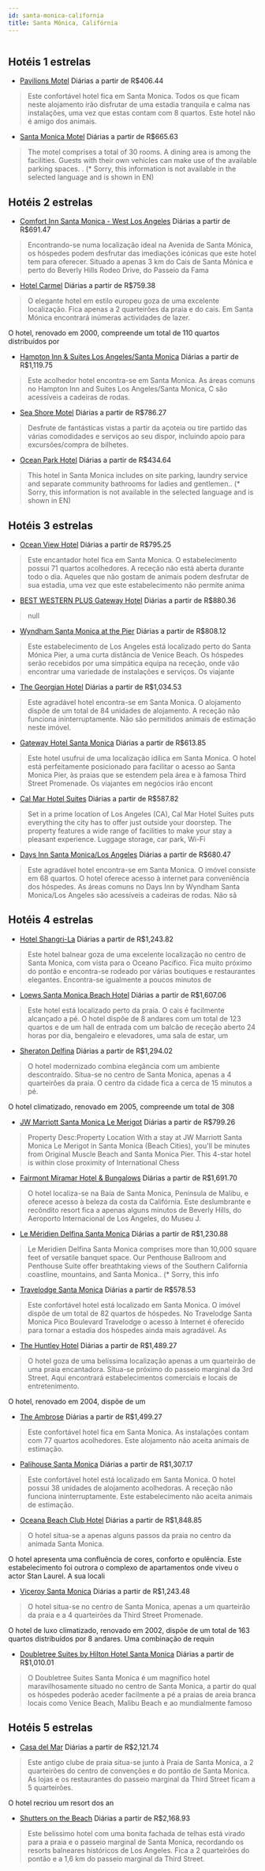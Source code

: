 ```yaml
---
id: santa-monica-california
title: Santa Mônica, Califórnia
---
```


<center><img src="http://photos.hotelbeds.com/giata/12/124904/124904a_hb_a_001.jpg" alt="" /></center>


## Hotéis 1 estrelas

-    [Pavilions Motel](https://www.hurb.com/hoteis/santa-monica/pavilions-motel-JNP-JP190810?cmp=18055) Diárias a partir de R$406.44
   > Este confortável hotel fica em Santa Monica. Todos os que ficam neste alojamento irão disfrutar de uma estadia tranquila e calma nas instalações, uma vez que estas contam com 8 quartos. Este hotel não é amigo dos animais. 
-    [Santa Monica Motel](https://www.hurb.com/hoteis/santa-monica/santa-monica-motel-JNP-JP190244?cmp=18055) Diárias a partir de R$665.63
   > The motel comprises a total of 30 rooms. A dining area is among the facilities. Guests with their own vehicles can make use of the available parking spaces.
. (* Sorry, this information is not available in the selected language and is shown in EN) 

## Hotéis 2 estrelas

-    [Comfort Inn Santa Monica - West Los Angeles](https://www.hurb.com/hoteis/santa-monica/comfort-inn-santa-monica-west-los-angeles-JNP-JP030666?cmp=18055) Diárias a partir de R$691.47
   > Encontrando-se numa localização ideal na Avenida de Santa Mónica, os hóspedes podem desfrutar das imediações icónicas que este hotel tem para oferecer. Situado a apenas 3 km do Cais de Santa Mónica e perto do Beverly Hills Rodeo Drive, do Passeio da Fama 
-    [Hotel Carmel](https://www.hurb.com/hoteis/santa-monica/hotel-carmel-JNP-JP030724?cmp=18055) Diárias a partir de R$759.38
   > O elegante hotel em estilo europeu goza de uma excelente localização. Fica apenas a 2 quarteirões da praia e do cais. Em Santa Mónica encontrará inúmeras actividades de lazer.

O hotel, renovado em 2000, compreende um total de 110 quartos distribuídos por
-    [Hampton Inn & Suites Los Angeles/Santa Monica](https://www.hurb.com/hoteis/santa-monica/hampton-inn-suites-los-angeles-santa-monica-JNP-JP02690Y?cmp=18055) Diárias a partir de R$1,119.75
   > Este acolhedor hotel encontra-se em Santa Monica. As áreas comuns no Hampton Inn and Suites Los Angeles/Santa Monica, C são acessíveis a cadeiras de rodas. 
-    [Sea Shore Motel](https://www.hurb.com/hoteis/santa-monica/sea-shore-motel-JNP-JP00459Y?cmp=18055) Diárias a partir de R$786.27
   > Desfrute de fantásticas vistas a partir da açoteia ou tire partido das várias comodidades e serviços ao seu dispor, incluindo apoio para excursões/compra de bilhetes.
-    [Ocean Park Hotel](https://www.hurb.com/hoteis/santa-monica/ocean-park-hotel-JNP-JP843840?cmp=18055) Diárias a partir de R$434.64
   > This hotel in Santa Monica includes on site parking, laundry service and separate community bathrooms for ladies and gentlemen.. (* Sorry, this information is not available in the selected language and is shown in EN) 

## Hotéis 3 estrelas

-    [Ocean View Hotel](https://www.hurb.com/hoteis/santa-monica/ocean-view-hotel-JNP-JP220127?cmp=18055) Diárias a partir de R$795.25
   > Este encantador hotel fica em Santa Monica. O estabelecimento possui 71 quartos acolhedores. A receção não está aberta durante todo o dia. Aqueles que não gostam de animais podem desfrutar de sua estadia, uma vez que este estabelecimento não permite anima
-    [BEST WESTERN PLUS Gateway Hotel](https://www.hurb.com/hoteis/santa-monica/best-western-plus-gateway-hotel-JNP-JP502063?cmp=18055) Diárias a partir de R$880.36
   > null
-    [Wyndham Santa Monica at the Pier](https://www.hurb.com/hoteis/santa-monica/wyndham-santa-monica-at-the-pier-JNP-JP394867?cmp=18055) Diárias a partir de R$808.12
   > Este estabelecimento de Los Angeles está localizado perto do Santa Mónica Pier, a uma curta distância de Venice Beach. Os hóspedes serão recebidos por uma simpática equipa na receção, onde vão encontrar uma variedade de instalações e serviços. Os viajante
-    [The Georgian Hotel](https://www.hurb.com/hoteis/santa-monica/the-georgian-hotel-JNP-JP147951?cmp=18055) Diárias a partir de R$1,034.53
   > Este agradável hotel encontra-se em Santa Monica. O alojamento dispõe de um total de 84 unidades de alojamento. A receção não funciona ininterruptamente. Não são permitidos animais de estimação neste imóvel. 
-    [Gateway Hotel Santa Monica](https://www.hurb.com/hoteis/santa-monica/gateway-hotel-santa-monica-JNP-JP097272?cmp=18055) Diárias a partir de R$613.85
   > Este hotel usufrui de uma localização idílica em Santa Monica. O hotel está perfeitamente posicionado para facilitar o acesso ao Santa Monica Pier, às praias que se estendem pela área e à famosa Third Street Promenade. Os viajantes em negócios irão encont
-    [Cal Mar Hotel Suites](https://www.hurb.com/hoteis/santa-monica/cal-mar-hotel-suites-JNP-JP927330?cmp=18055) Diárias a partir de R$587.82
   > Set in a prime location of Los Angeles (CA), Cal Mar Hotel Suites puts everything the city has to offer just outside your doorstep. The property features a wide range of facilities to make your stay a pleasant experience. Luggage storage, car park, Wi-Fi 
-    [Days Inn Santa Monica/Los Angeles](https://www.hurb.com/hoteis/santa-monica/days-inn-santa-monica-los-angeles-JNP-JP975988?cmp=18055) Diárias a partir de R$680.47
   > Este agradável hotel encontra-se em Santa Monica. O imóvel consiste em 68 quartos. O hotel oferece acesso à internet para conveniência dos hóspedes. As áreas comuns no Days Inn by Wyndham Santa Monica/Los Angeles são acessíveis a cadeiras de rodas. Não sã

## Hotéis 4 estrelas

-    [Hotel Shangri-La](https://www.hurb.com/hoteis/santa-monica/hotel-shangri-la-JNP-JP857653?cmp=18055) Diárias a partir de R$1,243.82
   > Este hotel balnear goza de uma excelente localização no centro de Santa Monica, com vista para o Oceano Pacífico. Fica muito próximo do pontão e encontra-se rodeado por várias boutiques e restaurantes elegantes. Encontra-se igualmente a poucos minutos de 
-    [Loews Santa Monica Beach Hotel](https://www.hurb.com/hoteis/santa-monica/loews-santa-monica-beach-hotel-JNP-JP798898?cmp=18055) Diárias a partir de R$1,607.06
   > Este hotel está localizado perto da praia. O cais é facilmente alcançado a pé. O hotel dispõe de 8 andares com um total de 123 quartos e de um hall de entrada com um balcão de receção aberto 24 horas por dia, bengaleiro e elevadores, uma sala de estar, um
-    [Sheraton Delfina](https://www.hurb.com/hoteis/santa-monica/sheraton-delfina-JNP-JP795969?cmp=18055) Diárias a partir de R$1,294.02
   > O hotel modernizado combina elegância com um ambiente descontraído. Situa-se no centro de Santa Monica, apenas a 4 quarteirões da praia. O centro da cidade fica a cerca de 15 minutos a pé.

O hotel climatizado, renovado em 2005, compreende um total de 308
-    [JW Marriott Santa Monica Le Merigot](https://www.hurb.com/hoteis/santa-monica/jw-marriott-santa-monica-le-merigot-JNP-JP855552?cmp=18055) Diárias a partir de R$799.26
   > Property Desc:Property Location With a stay at JW Marriott Santa Monica Le Merigot in Santa Monica (Beach Cities), you&apos;ll be minutes from Original Muscle Beach and Santa Monica Pier. This 4-star hotel is within close proximity of International Chess 
-    [Fairmont Miramar Hotel & Bungalows](https://www.hurb.com/hoteis/santa-monica/fairmont-miramar-hotel-bungalows-JNP-JP147816?cmp=18055) Diárias a partir de R$1,691.70
   > O hotel localiza-se na Baía de Santa Monica, Península de Malibu, e oferece acesso à beleza da costa da Califórnia. Este deslumbrante e recôndito resort fica a apenas alguns minutos de Beverly Hills, do Aeroporto Internacional de Los Angeles, do Museu J. 
-    [Le Méridien Delfina Santa Monica](https://www.hurb.com/hoteis/santa-monica/le-meridien-delfina-santa-monica-JNP-JP914888?cmp=18055) Diárias a partir de R$1,230.88
   > Le Meridien Delfina Santa Monica comprises more than 10,000 square feet of versatile banquet space. Our Penthouse Ballroom and Penthouse Suite offer breathtaking views of the Southern California coastline, mountains, and Santa Monica.. (* Sorry, this info
-    [Travelodge Santa Monica](https://www.hurb.com/hoteis/santa-monica/travelodge-santa-monica-JNP-JP864495?cmp=18055) Diárias a partir de R$578.53
   > Este confortável hotel está localizado em Santa Monica. O imóvel dispõe de um total de 82 quartos de hóspedes. No Travelodge Santa Monica Pico Boulevard Travelodge o acesso à Internet é oferecido para tornar a estadia dos hóspedes ainda mais agradável. As
-    [The Huntley Hotel](https://www.hurb.com/hoteis/santa-monica/the-huntley-hotel-JNP-JP973021?cmp=18055) Diárias a partir de R$1,489.27
   > O hotel goza de uma belíssima localização apenas a um quarteirão de uma praia encantadora. Situa-se próximo do passeio marginal da 3rd Street. Aqui encontrará estabelecimentos comerciais e locais de entretenimento.

O hotel, renovado em 2004, dispõe de um
-    [The Ambrose](https://www.hurb.com/hoteis/santa-monica/the-ambrose-JNP-JP409587?cmp=18055) Diárias a partir de R$1,499.27
   > Este confortável hotel fica em Santa Monica. As instalações contam com 77 quartos acolhedores. Este alojamento não aceita animais de estimação. 
-    [Palihouse Santa Monica](https://www.hurb.com/hoteis/santa-monica/palihouse-santa-monica-JNP-JP783395?cmp=18055) Diárias a partir de R$1,307.17
   > Este confortável hotel está localizado em Santa Monica. O hotel possui 38 unidades de alojamento acolhedoras. A receção não funciona ininterruptamente. Este estabelecimento não aceita animais de estimação. 
-    [Oceana Beach Club Hotel](https://www.hurb.com/hoteis/santa-monica/oceana-beach-club-hotel-JNP-JP975145?cmp=18055) Diárias a partir de R$1,848.85
   > O hotel situa-se a apenas alguns passos da praia no centro da animada Santa Monica.

O hotel apresenta uma confluência de cores, conforto e opulência. Este estabelecimento foi outrora o complexo de apartamentos onde viveu o actor Stan Laurel. A sua locali
-    [Viceroy Santa Monica](https://www.hurb.com/hoteis/santa-monica/viceroy-santa-monica-JNP-JP377609?cmp=18055) Diárias a partir de R$1,243.48
   > O hotel situa-se no centro de Santa Monica, apenas a um quarteirão da praia e a 4 quarteirões da Third Street Promenade.

O hotel de luxo climatizado, renovado em 2002, dispõe de um total de 163 quartos distribuídos por 8 andares. Uma combinação de requin
-    [Doubletree Suites by Hilton Hotel Santa Monica](https://www.hurb.com/hoteis/santa-monica/doubletree-suites-by-hilton-hotel-santa-monica-JNP-JP030768?cmp=18055) Diárias a partir de R$1,010.01
   > O Doubletree Suites Santa Monica é um magnífico hotel maravilhosamente situado no centro de Santa Monica, a partir do qual os hóspedes poderão aceder facilmente a pé a praias de areia branca locais como Venice Beach, Malibu Beach e ao mundialmente famoso 

## Hotéis 5 estrelas

-    [Casa del Mar](https://www.hurb.com/hoteis/santa-monica/casa-del-mar-JNP-JP030694?cmp=18055) Diárias a partir de R$2,121.74
   > Este antigo clube de praia situa-se junto à Praia de Santa Monica, a 2 quarteirões do centro de convenções e do pontão de Santa Monica. As lojas e os restaurantes do passeio marginal da Third Street ficam a 5 quarteirões.

O hotel recriou um resort dos an
-    [Shutters on the Beach](https://www.hurb.com/hoteis/santa-monica/shutters-on-the-beach-JNP-JP147844?cmp=18055) Diárias a partir de R$2,168.93
   > Este belíssimo hotel com uma bonita fachada de telhas está virado para a praia e o passeio marginal de Santa Monica, recordando os resorts balneares históricos de Los Angeles. Fica a 2 quarteirões do pontão e a 1,6 km do passeio marginal da Third Street.

